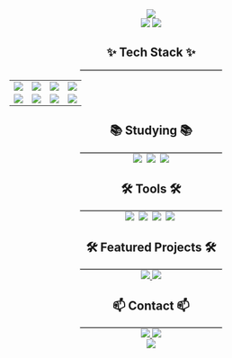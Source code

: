 <!-- 타이틀 섹션 -->
<div align="center">
  <img src="https://capsule-render.vercel.app/api?type=waving&color=gradient&height=200&text=Yuchan-Kim&fontAlign=50&fontAlignY=40&fontSize=50&desc=Welcome%20to%20my%20GitHub!&descAlign=50&descAlignY=60" />
</div>

<!-- GitHub Stats -->
<div align="center">
  <img src="https://github-readme-stats.vercel.app/api?username=YuChanKimKR&show_icons=true&theme=radical" />
  <img src="https://github-readme-stats.vercel.app/api/top-langs/?username=YuChanKimKR&layout=compact&theme=radical" />
</div>

<!-- 기술 스택 섹션 -->
<h2 align="center">✨ Tech Stack ✨</h2>
<hr style="width:50%; margin:auto; border:1px solid #ccc;">
<div align="center">
  <table>
    <tr>
      <td align="center"><img src="https://img.shields.io/badge/react-20232a.svg?style=for-the-badge&logo=react&logoColor=61DAFB" /></td>
      <td align="center"><img src="https://img.shields.io/badge/javascript-F7DF1E.svg?style=for-the-badge&logo=javascript&logoColor=20232a" /></td>
      <td align="center"><img src="https://img.shields.io/badge/html5-E34F26.svg?style=for-the-badge&logo=html5&logoColor=white" /></td>
      <td align="center"><img src="https://img.shields.io/badge/css3-1572B6.svg?style=for-the-badge&logo=css3&logoColor=white" /></td>
    </tr>
    <tr>
      <td align="center"><img src="https://img.shields.io/badge/styled--components-DB7093?style=for-the-badge&logo=styled-components&logoColor=ffd35b" /></td>
      <td align="center"><img src="https://img.shields.io/badge/tailwindcss-1daabb.svg?style=for-the-badge&logo=tailwind-css&logoColor=white" /></td>
      <td align="center"><img src="https://img.shields.io/badge/python-3670A0?style=for-the-badge&logo=python&logoColor=ffdd54" /></td>
      <td align="center"><img src="https://img.shields.io/badge/pandas-150458.svg?style=for-the-badge&logo=pandas&logoColor=white" /></td>
    </tr>
  </table>
</div>

<!-- 현재 공부 중인 기술 -->
<h2 align="center">📚 Studying 📚</h2>
<hr style="width:50%; margin:auto; border:1px solid #ccc;">
<div align="center">
  <img src="https://img.shields.io/badge/typescript-007ACC.svg?style=for-the-badge&logo=typescript&logoColor=white" />&nbsp;
  <img src="https://img.shields.io/badge/React%20Query-FF4154?style=for-the-badge&logo=react%20query&logoColor=white" />&nbsp;
  <img src="https://img.shields.io/badge/Recoil-3578E5?style=for-the-badge&logo=recoil&logoColor=white" />
</div>

<!-- 도구 섹션 -->
<h2 align="center">🛠 Tools 🛠</h2>
<hr style="width:50%; margin:auto; border:1px solid #ccc;">
<div align="center">
  <img src="https://img.shields.io/badge/git-F05033.svg?style=for-the-badge&logo=git&logoColor=white" />&nbsp;
  <img src="https://img.shields.io/badge/github-181717.svg?style=for-the-badge&logo=github&logoColor=white" />&nbsp;
  <img src="https://img.shields.io/badge/Notion-F3F3F3.svg?style=for-the-badge&logo=notion&logoColor=black" />&nbsp;
  <img src="https://img.shields.io/badge/figma-F24E1E.svg?style=for-the-badge&logo=figma&logoColor=white" />&nbsp;
</div>

<!-- 프로젝트 하이라이트 -->
<h2 align="center">🛠 Featured Projects 🛠</h2>
<hr style="width:50%; margin:auto; border:1px solid #ccc;">
<div align="center">
  <a href="https://github.com/your-repo">
    <img src="https://github-readme-stats.vercel.app/api/pin/?username=YuChanKimKR&repo=your-repo&theme=radical" />
  </a>
  <a href="https://github.com/your-other-repo">
    <img src="https://github-readme-stats.vercel.app/api/pin/?username=YuChanKimKR&repo=your-other-repo&theme=radical" />
  </a>
</div>

<!-- 연락처 -->
<h2 align="center">📫 Contact 📫</h2>
<hr style="width:50%; margin:auto; border:1px solid #ccc;">
<div align="center">
  <a href="https://velog.io/@chnkm_">
    <img src="https://img.shields.io/badge/Velog-1EBC8F?style=for-the-badge&logo=velog&logoColor=white" />
  </a>
  <a href="mailto:dbcks357@naver.com">
    <img src="https://img.shields.io/badge/dbcks357@naver.com-D14836?style=for-the-badge&logo=gmail&logoColor=white" />
  </a>
</div>

<!-- 깃허브 스타 유도 -->
<div align="center">
  <a href="https://github.com/YuChanKimKR?tab=stars">
    <img src="https://img.shields.io/badge/Give%20a%20Star-FFD700?style=for-the-badge&logo=github&logoColor=black" />
  </a>
</div>
